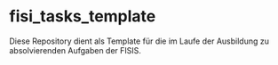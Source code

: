 # fisi_tasks_template
Diese Repository dient als Template für die im Laufe der Ausbildung zu absolvierenden Aufgaben der FISIS.
